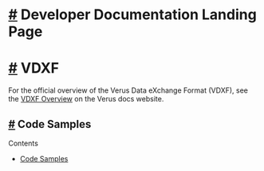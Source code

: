 # [\#](https://monkins1010.github.io/verusvdxf/\#developer-documentation-landing-page) Developer Documentation Landing Page

# [\#](https://monkins1010.github.io/verusvdxf/\#vdxf) VDXF

For the official overview of the Verus Data eXchange Format (VDXF), see the [VDXF Overview](https://docs.verus.io/vdxf/#overview) on the Verus docs website.

## [\#](https://monkins1010.github.io/verusvdxf/\#code-samples) Code Samples

Contents

- [Code Samples](https://monkins1010.github.io/verusvdxf/#code-samples)